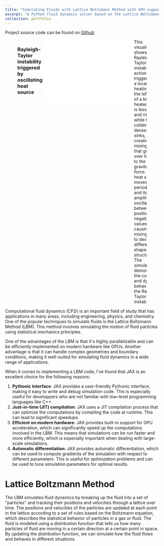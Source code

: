 ```yaml
---
title: "Simulating Fluids with Lattice Boltzmann Method with GPU support using JAX "
excerpt: "A Python fluid dynamics solver based on the Lattice Boltzmann Method using JAX as its computational backend.<br/><embed type='text/html' src='LBM-JAX/rayleigh-benard.html' height='210'>"
collection: portfolio
---
```


Project source code can be found on [Github](https://github.com/hlasco/rllbm)
<figure style="display: flex; flex-direction: row; justify-content: space-between; overflow: hidden;">
  <h3> Rayleigh-Taylor instability triggered by oscillating heat source </h3>
  <embed type="text/html" src="rayleigh-benard.html" height="210">
  <figcaption style="text-align: left;">This visualization shows the Rayleigh-Taylor instability in action, triggered by a local heating of the left wall of a box. The heated fluid is less dense and rises, while the colder, denser fluid sinks, creating a mixing layer that grows over time due to the gravitational force. The heat source moves periodically, and its amplitude oscillates between positive and negative values, causing the mixing layer to develop different shapes and structures. The simulation demonstrates the complex and dynamic behavior of the Rayleigh-Taylor instability</figcaption>
</figure>

Computational fluid dynamics (CFD) is an important field of study that has applications in many areas, including engineering, physics, and chemistry. One of the popular techniques to simulate fluids is the Lattice Boltzmann Method (LBM). This method involves simulating the motion of fluid particles using statistical mechanics principles.

One of the advantages of the LBM is that it's highly parallelizable and can be efficiently implemented on modern hardware like GPUs. Another advantage is that it can handle complex geometries and boundary conditions, making it well-suited for simulating fluid dynamics in a wide range of applications.

When it comes to implementing a LBM code, I've found that JAX is an excellent choice for the following reasons:
1. **Pythonic interface**: JAX provides a user-friendly Pythonic interface, making it easy to write and debug simulation code. This is especially useful for developpers who are not familiar with low-level programming languages like C++.
1. **Just-in-time (JIT) compilation**: JAX uses a JIT compilation process that can optimize the computations by compiling the code at runtime. This can lead to significant speedups.
1. **Efficient on modern hardware**: JAX provides built-in support for GPU acceleration, which can significantly speed up the computations involved in the LBM. This means that simulations can be run faster and more efficiently, which is especially important when dealing with large-scale simulations.
1. **Automatic differentiation**: JAX provides automatic differentiation, which can be used to compute gradients of the simulation with respect to different parameters. This is useful for optimization problems and can be used to tune simulation parameters for optimal results.

Lattice Boltzmann Method
======

The LBM simulates fluid dynamics by breaking up the fluid into a set of "particles" and tracking their positions and velocities through a lattice over time. The positions and velocities of the particles are updated at each point in the lattice according to a set of rules based on the Boltzmann equation, which describes the statistical behavior of particles in a gas or fluid. The fluid is modeled using a distribution function that tells us how many particles of fluid are moving in a certain direction at a certain point in space. By updating the distribution function, we can simulate how the fluid flows and behaves in different situations.
